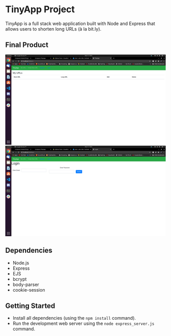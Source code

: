 # TinyApp Project

TinyApp is a full stack web application built with Node and Express that allows users to shorten long URLs (à la bit.ly).

## Final Product

!["Main page that lists URLs for registered user."](https://github.com/EagerBeaver98/tinyapp/blob/master/docs/URLS_MAIN.png)
!["Loging page"](https://github.com/EagerBeaver98/tinyapp/blob/master/docs/URLS_LOGIN.png)

## Dependencies

- Node.js
- Express
- EJS
- bcrypt
- body-parser
- cookie-session

## Getting Started

- Install all dependencies (using the `npm install` command).
- Run the development web server using the `node express_server.js` command.